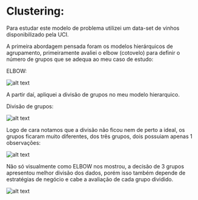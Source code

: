 # Clustering:

Para estudar este modelo de problema utilizei um data-set de vinhos disponibilizado pela UCI.

A primeira abordagem pensada foram os modelos hierárquicos de agrupamento, primeiramente avaliei o elbow (cotovelo) para definir o número de grupos que se adequa ao meu caso de estudo:

ELBOW:

![alt text](https://scontent.fcgh16-1.fna.fbcdn.net/v/t1.6435-9/242700021_4679185182126543_3512743740040760858_n.jpg?_nc_cat=100&_nc_rgb565=1&ccb=1-5&_nc_sid=730e14&_nc_eui2=AeF6LrYs5T5XGa3eNT1-R1O0679PE07g9gbrv08TTuD2BmB4cUJtJ7vf7_51AhBk4wNVTJcSHA4aNvoDDQWEF7lb&_nc_ohc=MvuulyMS-5QAX-lWSuP&_nc_ht=scontent.fcgh16-1.fna&oh=be1e26eb3ed412b90e6bae18cc2d9826&oe=616FDFDC)

A partir daí, apliquei a divisão de grupos no meu modelo hierarquico.

Divisão de grupos:

![alt text](https://scontent.fcgh16-1.fna.fbcdn.net/v/t1.6435-9/242461962_4679189345459460_8269510127269278401_n.jpg?_nc_cat=104&_nc_rgb565=1&ccb=1-5&_nc_sid=730e14&_nc_eui2=AeG7kaF1SNY0rL_smgR3JbGXtOuXcmc363e065dyZzfrd5et_9axc6aBus3oMniUmiDuQHfpFMswOr0811YHdwQO&_nc_ohc=yUhiqesjaWsAX9nZ5Fy&_nc_ht=scontent.fcgh16-1.fna&oh=540bf942b3cb6ff772f0dd16bc99cdb5&oe=61700209)

Logo de cara notamos que a divisão não ficou nem de perto a ideal, os grupos ficaram muito diferentes, dos três grupos, dois possuiam apenas 1 observações: 

![alt text](https://scontent.fcgh16-1.fna.fbcdn.net/v/t1.6435-9/242491039_4679192782125783_2371432011498097557_n.jpg?_nc_cat=105&_nc_rgb565=1&ccb=1-5&_nc_sid=730e14&_nc_eui2=AeF2nWBIXmR_JTHcmzEf7PlQp1wu37rmrQ2nXC7fuuatDe7v67KdGHNq5wECUL-6nu0ibSSju_fsc6HdVIDG-IFg&_nc_ohc=Z-UO6xg5AzEAX9C6XWh&_nc_ht=scontent.fcgh16-1.fna&oh=df861c024376045e00eaf692bb4fda58&oe=6170948E)

Não só visualmente como ELBOW nos mostrou, a decisão de 3 grupos apresentou melhor divisão dos dados, porém isso também depende de estratégias de negócio e cabe a avaliação de cada grupo dividido.

![alt text](https://scontent.fcgh16-1.fna.fbcdn.net/v/t1.6435-9/242489214_4679215682123493_3541488769833481008_n.jpg?_nc_cat=106&_nc_rgb565=1&ccb=1-5&_nc_sid=730e14&_nc_eui2=AeGlGYV214GkRPXW6GqfF9DzJEXVILZWWPkkRdUgtlZY-WymFU0u-IsKzBqhaz2ITToqqZXrwSLVM2g73njJ6AV_&_nc_ohc=qJdCf5DeRGQAX9qBfao&_nc_ht=scontent.fcgh16-1.fna&oh=b41b910218b445fd241bac79378d3efb&oe=616EDCB0)
